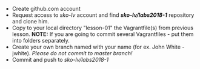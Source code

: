 * Create github.com account
* Request access to *sko-lv* account and find   **_sko-lv/labs2018-1_**  repository and clone him.
* Copy to your local directory "lesson-01" the Vagrantfile(s) from previous lesson.
  **NOTE:** If you are going to commit several Vagrantfiles - put them into folders separately.
* Create your own branch named with your name (for ex. John White - jwhite). 
  _Please do not commit to master branch!_
* Commit and push to  *sko-lv/labs2018-1* 

          
